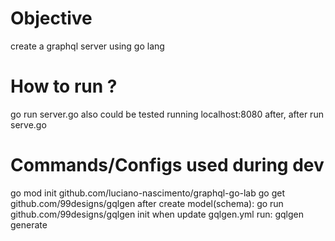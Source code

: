 # Objective
create a graphql server using go lang

# How to run ?
go run server.go
also could be tested running localhost:8080 after, after run serve.go

# Commands/Configs used during dev
go mod init github.com/luciano-nascimento/graphql-go-lab
go get github.com/99designs/gqlgen
after create model(schema): go run github.com/99designs/gqlgen init
when update gqlgen.yml run: gqlgen generate 